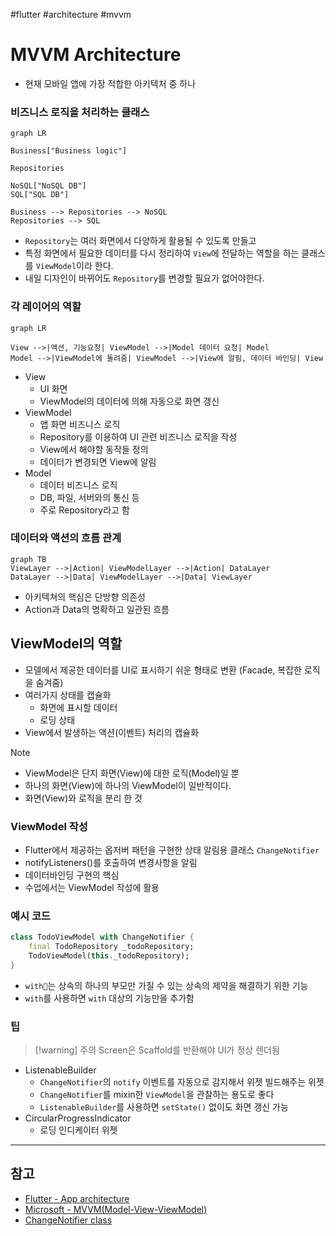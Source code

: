 #flutter #architecture #mvvm

# MVVM Architecture
- 현재 모바일 앱에 가장 적합한 아키텍처 중 하나

### 비즈니스 로직을 처리하는 클래스

```mermaid
graph LR

Business["Business logic"]

Repositories

NoSQL["NoSQL DB"]
SQL["SQL DB"]

Business --> Repositories --> NoSQL
Repositories --> SQL
```


- `Repository`는 여러 화면에서 다양하게 활용될 수 있도록 만들고
- 특정 화면에서 필요한 데이터를 다시 정리하여 `View`에 전달하는 역할을 하는 클래스를 `ViewModel`이라 한다.
- 내일 디자인이 바뀌어도 `Repository`를 변경할 필요가 없어야한다.

### 각 레이어의 역할

```mermaid
graph LR

View -->|액션, 기능요청| ViewModel -->|Model 데이터 요청| Model
Model -->|ViewModel에 돌려줌| ViewModel -->|View에 알림, 데이터 바인딩| View
```

- View
	- UI 화면
	- ViewModel의 데이터에 의해 자동으로 화면 갱신
- ViewModel
	- 앱 화면 비즈니스 로직
	- Repository를 이용하여 UI 관련 비즈니스 로직을 작성
	- View에서 해야할 동작들 정의
	- 데이터가 변경되면 View에 알림
- Model
	- 데이터 비즈니스 로직
	- DB, 파일, 서버와의 통신 등
	- 주로 Repository라고 함

### 데이터와 액션의 흐름 관계
```mermaid
graph TB
ViewLayer -->|Action| ViewModelLayer -->|Action| DataLayer
DataLayer -->|Data| ViewModelLayer -->|Data| ViewLayer
```

- 아키텍쳐의 핵심은 단방향 의존성
- Action과 Data의 명확하고 일관된 흐름

## ViewModel의 역할
- 모델에서 제공한 데이터를 UI로 표시하기 쉬운 형태로 변환 (Facade, 복잡한 로직을 숨겨줌)
- 여러가지 상태를 캡슐화
	- 화면에 표시할 데이터
	- 로딩 상태
- View에서 발생하는 액션(이벤트) 처리의 캡슐화


> [!note] 
> - ViewModel은 단지 화면(View)에 대한 로직(Model)일 뿐
> - 하나의 화면(View)에 하나의 ViewModel이 일반적이다.
> - 화면(View)와 로직을 분리 한 것

### ViewModel 작성
- Flutter에서 제공하는 옵저버 패턴을 구현한 상태 알림용 클래스 `ChangeNotifier`
- notifyListeners()를 호출하여 변경사항을 알림
- 데이터바인딩 구현의 핵심
- 수업에서는 ViewModel 작성에 활용

### 예시 코드

```dart
class TodoViewModel with ChangeNotifier {
	final TodoRepository _todoRepository;
	TodoViewModel(this._todoRepository);
}
```
- `with`는 상속의 하나의 부모만 가질 수 있는 상속의 제약을 해결하기 위한 기능
- `with`를 사용하면 `with` 대상의 기능만을 추가함

### 팁
> [!warning] 주의 
> Screen은 Scaffold를 반환해야 UI가 정상 렌더됨
- ListenableBuilder
	- `ChangeNotifier`의 `notify` 이벤트를 자동으로 감지해서 위젯 빌드해주는 위젯
	- `ChangeNotifier`를 mixin한 `ViewModel`을 관찰하는 용도로 좋다
	- `ListenableBuilder`를 사용하면 `setState()` 없이도 화면 갱신 가능
- CircularProgressIndicator
	- 로딩 인디케이터 위젯

--- 
## 참고
- [Flutter - App architecture](https://docs.flutter.dev/app-architecture/guide)
- [Microsoft - MVVM(Model-View-ViewModel)](https://learn.microsoft.com/ko-kr/dotnet/architecture/maui/mvvm)
- [ChangeNotifier class](https://api.flutter.dev/flutter/foundation/ChangeNotifier-class.html)
